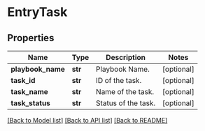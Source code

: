 # EntryTask

## Properties
Name | Type | Description | Notes
------------ | ------------- | ------------- | -------------
**playbook_name** | **str** | Playbook Name. | [optional] 
**task_id** | **str** | ID of the task. | [optional] 
**task_name** | **str** | Name of the task. | [optional] 
**task_status** | **str** | Status of the task. | [optional] 

[[Back to Model list]](../README.md#documentation-for-models) [[Back to API list]](../README.md#documentation-for-api-endpoints) [[Back to README]](../README.md)


